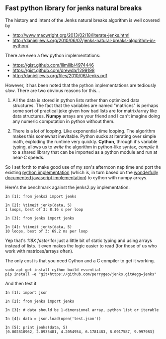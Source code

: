 ## Fast python library for jenks natural breaks

The history and intent of the Jenks natural breaks algorithm is well covered by

* http://www.macwright.org/2013/02/18/literate-jenks.html
* http://danieljlewis.org/2010/06/07/jenks-natural-breaks-algorithm-in-python/

There are even a few python implementations:

* https://gist.github.com/llimllib/4974446
* https://gist.github.com/drewda/1299198
* http://danieljlewis.org/files/2010/06/Jenks.pdf

However, it has been noted that the python implementations are tediously *slow*. There are two obvious reasons for this...

1. All the data is stored in python lists rather than optimized data structures. The fact that the variables are named "matrices" is perhaps some sort of practical joke given how bad lists are for matrix/array like data structures. **Numpy** arrays are your friend and I can't imagine doing any numeric computation in python without them. 

2. There is a lot of looping. Like exponential-time looping. The algorithm makes this somewhat inevitable. Python sucks at iterating over simple math, exploding the runtime very quickly. **Cython**, through it's variable typing, allows us to *write* the algorithm in python-like syntax, *compile* it to a shared library that can be imported as a python module and run at near-C speeds. 

So I set forth to make good use of my son's afternoon nap time and port the existing [python implementation](https://gist.github.com/llimllib/4974446) (which is, in turn based on the [wonderfully documented javascript implementation](http://www.macwright.org/simple-statistics/docs/simple_statistics.html#section-114)) to cython with numpy arrays. 

Here's the benchmark against the jenks2.py implementation:

```
In [1]: from jenks2 import jenks

In [2]: %timeit jenks(data, 5)
1 loops, best of 3: 8.16 s per loop

In [3]: from jenks import jenks

In [4]: %timeit jenks(data, 5)
10 loops, best of 3: 69.2 ms per loop
```

Yep that's *118X faster* for just a little bit of static typing and using arrays instead of lists. It even makes the logic easier to read (for those of us who work with matrices/arrays often).

The only cost is that you need Cython and a C compiler to get it working. 

```
sudo apt-get install cython build-essential
pip install -e "git+https://github.com/perrygeo/jenks.git#egg=jenks"
```

And then test it
```
In [1]: import json

In [2]: from jenks import jenks

In [3]: # data should be 1-dimensional array, python list or iterable 

In [4]: data = json.load(open('test.json')) 

In [5]: print jenks(data, 5)
[0.002810962, 2.0935481, 4.2054954, 6.1781483, 8.0917587, 9.997983]
```

